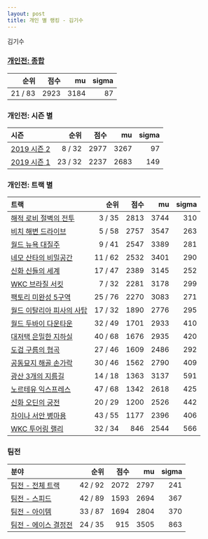 ```yaml
---
layout: post
title: 개인 별 랭킹 - 김기수
---
```


김기수

### [개인전: 종합](../singles-full)

| 순위 | 점수 | mu | sigma |
|---:|---:|---:|---:|
| 21 / 83 | 2923 | 3184 | 87 |

### 개인전: 시즌 별

| 시즌 | 순위 | 점수 | mu | sigma |
|:---|---:|---:|---:|---:|
| [2019 시즌 2](../singles-s2019_2) | 8 / 32 | 2977 | 3267 | 97 |
| [2019 시즌 1](../singles-s2019_1) | 23 / 32 | 2237 | 2683 | 149 |

### 개인전: 트랙 별

| 트랙 | 순위 | 점수 | mu | sigma |
|:---|---:|---:|---:|---:|
| [해적 로비 절벽의 전투](../lobby) | 3 / 35 | 2813 | 3744 | 310 |
| [비치 해변 드라이브](../haebyun) | 5 / 58 | 2757 | 3547 | 263 |
| [월드 뉴욕 대질주](../newyork) | 9 / 41 | 2547 | 3389 | 281 |
| [네모 산타의 비밀공간](../santa) | 11 / 62 | 2532 | 3401 | 290 |
| [신화 신들의 세계](../shinsegye) | 17 / 47 | 2389 | 3145 | 252 |
| [WKC 브라질 서킷](../brazil) | 7 / 32 | 2281 | 3178 | 299 |
| [팩토리 미완성 5구역](../district5) | 25 / 76 | 2270 | 3083 | 271 |
| [월드 이탈리아 피사의 사탑](../pizza) | 17 / 32 | 1890 | 2776 | 295 |
| [월드 두바이 다운타운](../dubai) | 32 / 49 | 1701 | 2933 | 410 |
| [대저택 은밀한 지하실](../jeotaek) | 40 / 68 | 1676 | 2935 | 420 |
| [도검 구름의 협곡](../hyupgog) | 27 / 46 | 1609 | 2486 | 292 |
| [공동묘지 해골 손가락](../haeson) | 30 / 46 | 1562 | 2790 | 409 |
| [광산 3개의 지름길](../gwangsamji) | 14 / 18 | 1363 | 3137 | 591 |
| [노르테유 익스프레스](../noex) | 47 / 68 | 1342 | 2618 | 425 |
| [신화 오딘의 궁전](../odin) | 20 / 29 | 1200 | 2526 | 442 |
| [차이나 서안 병마용](../byeongma) | 43 / 55 | 1177 | 2396 | 406 |
| [WKC 투어링 랠리](../rally) | 32 / 34 | 846 | 2544 | 566 |

### 팀전

| 분야 | 순위 | 점수 | mu | sigma |
|:---|---:|---:|---:|---:|
| [팀전 - 전체 트랙](../team-full) | 42 / 92 | 2072 | 2797 | 241 |
| [팀전 - 스피드](../team-speed) | 42 / 89 | 1593 | 2694 | 367 |
| [팀전 - 아이템](../team-item) | 33 / 87 | 1694 | 2804 | 370 |
| [팀전 - 에이스 결정전](../team-ace) | 24 / 35 | 915 | 3505 | 863 |
